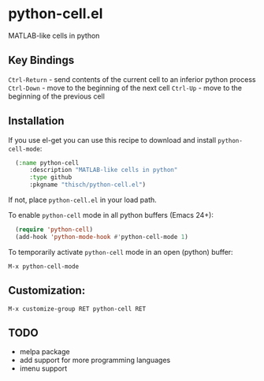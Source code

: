 # python-cell.el

MATLAB-like cells in python

## Key Bindings

`Ctrl-Return` - send contents of the current cell to an inferior python process
`Ctrl-Down` - move to the beginning of the next cell
`Ctrl-Up` - move to the beginning of the previous cell

##  Installation

If you use el-get you can use this recipe to download and install
`python-cell-mode`:

```cl
  (:name python-cell
      :description "MATLAB-like cells in python"
      :type github
      :pkgname "thisch/python-cell.el")
  ```

If not, place `python-cell.el` in your load path.

To enable `python-cell` mode in all python buffers (Emacs 24+):

```cl
  (require 'python-cell)
  (add-hook 'python-mode-hook #'python-cell-mode 1)
  ```

To temporarily activate `python-cell` mode in an open (python) buffer:

    M-x python-cell-mode

## Customization:

    M-x customize-group RET python-cell RET

## TODO

* melpa package
* add support for more programming languages
* imenu support
